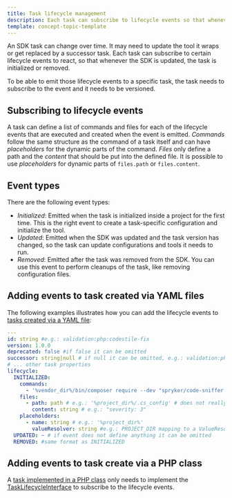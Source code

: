 ```yaml
---
title: Task lifecycle management
description: Each task can subscribe to lifecycle events so that whenever the SDK is updated, the tasks is initialized or removed.
template: concept-topic-template
---
```


An SDK task can change over time. It may need to update the tool it wraps or get replaced by a successor task.
Each task can subscribe to certain lifecycle events to react, so that whenever the SDK is updated, the task is initialized or removed.

To be able to emit those lifecycle events to a specific task, the task needs to subscribe to the event and it needs to be versioned.

## Subscribing to lifecycle events

A task can define a list of commands and files for each of the lifecycle events that are executed and created when the event is emitted.
*Commands* follow the same structure as the command of a task itself and can have *placeholders* for the dynamic parts of the command.
*Files* only define a path and the *content* that should be put into the defined file. It is possible to use *placeholders* for dynamic parts of `files.path` or `files.content`.

## Event types

There are the following event types:

- *Initialized*: Emitted when the task is initialized inside a project for the first time. This is the right event to create a task-specific configuration and initialize the tool.  
- *Updated*: Emitted when the SDK was updated and the task version has changed, so the task can update configurations and tools it needs to run.
- *Removed*: Emitted after the task was removed from the SDK. You can use this event to perform cleanups of the task, like removing configuration files.

## Adding events to task created via YAML files

The following examples illustrates how you can add the lifecycle events to [tasks created via a YAML file](/docs/sdk/dev/extending-the-sdk.html#implementation-via-yaml-definition):

```yaml
---
id: string #e.g.: validation:php:codestile-fix
version: 1.0.0
deprecated: false #if false it can be omitted
successor: string|null # if null it can be omitted, e.g.: validation:php:codestyle-fix
# ... other task properties
lifecycle:
  INITIALIZED:
    commands:
      - '%vendor_dir%/bin/composer require --dev "spryker/code-sniffer: dev-master"'
    files:
      - path: path # e.g.: '%project_dir%/.cs_config' # does not really exist, only for the example
        content: string # e.g.: "severity: 3"
    placeholders:
      - name: string # e.g.: '%project_dir%'
        valueResolver: string #e.g.: PROJECT_DIR mapping to a ValueResolver
  UPDATED: ~ # if event does not define anything it can be omitted
  REMOVED: #same format as INITIALIZED
```

## Adding events to task create via a PHP class

A [task implemented in a PHP class](/docs/sdk/dev/extending-the-sdk.html#implementation-via-a-php-class) only needs to implement the [TaskLifecycleInterface](https://github.com/spryker-sdk/sdk/blob/master/src/Core/Domain/Entity/Lifecycle/TaskLifecycleInterface.php) to subscribe to the lifecycle events.
